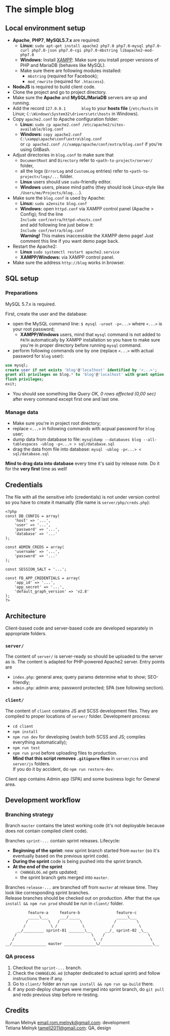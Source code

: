 # The simple blog



## Local environment setup

- **Apache**, **PHP7**, **MySQL5.7.x** are required:
  - **Linux:** `sudo apt-get install apache2 php7.0 php7.0-mysql php7.0-curl php7.0-json php7.0-cgi php7.0-mbstring libapache2-mod-php7.0`
  - **Windows:** Install [XAMPP](https://www.apachefriends.org/index.html). Make sure you install proper versions of PHP and MariaDB (behaves like MySQL).
  - Make sure there are following modules installed:
    - `mbstring` (required for Facebook);
    - `mod_rewrite` (required for `.htaccess`).
- **NodeJS** is required to build client code.
- Clone the project and go to project directory.
- Make sure the **Apache** and **MySQL/MariaDB** servers are up and running.
- Add the record `127.0.0.1       blog` to your **hosts file** (`/etc/hosts` in Linux; `C:\Windows\System32\drivers\etc\hosts` in Windows).
- Copy `apache2.conf` to Apache configuration folder:
  - **Linux:** `sudo cp apache2.conf /etc/apache2/sites-available/blog.conf`
  - **Windows:** `copy apache2.conf C:\xampp\apache\conf\extra\blog.conf`  
   or `cp apache2.conf /c/xampp/apache/conf/extra/blog.conf` if you're using GitBash.
- Adjust directories in `blog.conf` to make sure that
  - `DocumentRoot` and `Directory` refer to `<path-to-project>/server/` folder,
  - all the logs (`ErrorLog` and `CustomLog` entries) refer to `<path-to-project>/logs/...` folder.
  - **Linux** users should use `sudo`-friendly editor.
  - **Windows** users, please mind paths (they should look Linux-style like `/Users/me/Projects/blog...`).
- Make sure the `blog.conf` is used by Apache:
  - **Linux:** `sudo a2ensite blog.conf`
  - **Windows:** open `httpd.conf` via XAMPP control panel (Apache > Config); find the line  
   `Include conf/extra/httpd-vhosts.conf`  
   and add following line just below it:  
   `Include conf/extra/blog.conf`  
   **Warning!** This makes inaccessible the XAMPP demo page! Just comment this line if you want demo page back.
- Restart the Apache2:
  - **Linux** `sudo systemctl restart apache2.service`
  - **XAMPP/Windows:** via XAMPP control panel.
- Make sure the address `http://blog` works in browser.



## SQL setup

### Preparations

MySQL 5.7.x is required.

First, create the user and the database:
- open the MySQL command line: `$ mysql -uroot -p<...>` where `<...>` is your root password;
  - **XAMPP/Windows** users, mind that `mysql` command is not added to `PATH` automatically by XAMPP installation so you have to make sure you're in proper directory before running `mysql` command.
- perform following commands one by one (replace `<...>` with actual password for `blog` user):
```sql
use mysql;
create user if not exists 'blog'@'localhost' identified by '<...>';
grant all privileges on blog.* to 'blog'@'localhost' with grant option;
flush privileges;
exit;
```
- You should see something like _Query OK, 0 rows affected (0,00 sec)_ after every command except first one and last one.

### Manage data

- Make sure you're in project root directory;
- replace `<...>` in following commands with acpual password for `blog` user;
- dump data from database to file: `mysqldump --databases blog --all-tablespaces -ublog -p<...> > sql/database.sql`
- drag the data from file into database: `mysql -ublog -p<...> < sql/database.sql`

**Mind to drag data into database** every time it's said by release note. Do it for the **very first** time as well!



## Credentials

The file with all the sensitive info (credentials) is not under version control so you have to create it manually (file name is `server/php/creds.php`):
```
<?php
const DB_CONFIG = array(
    'host' => '...',
    'user' => '...',
    'password' => '...',
    'database' => '...'
);

const ADMIN_CREDS = array(
    'username' => '...',
    'password' => '...'
);

const SESSION_SALT = '...';

const FB_APP_CREDENTIALS = array(
    'app_id' => '...',
    'app_secret' => '...',
    'default_graph_version' => 'v2.8'
);
?>
```



## Architecture
Client-based code and server-based code are developed separately in appropriate folders.

### `server/`

The content of `server/` is server-ready so should be uploaded to the server as is. The content is adapted for PHP-powered Apache2 server. Entry points are
- `index.php`: general area; query params determine what to show; SEO-friendly;
- `admin.php`: admin area; password protected; SPA (see following section).

### `client/`

The content of `client` contains JS and SCSS development files. They are compiled to proper locations of `server/` folder. Development process:
- `cd client`
- `npm install`
- `npm run dev` for developing (watch both SCSS and JS; compiles everything automatically);
- `npm run test`
- `npm run prod` before uploading files to production.  
   **Mind that this script removes `.gitignore` files** in `server/css` and `server/js` folders.  
   If you do it by accident, do `npm run restore-dev`.

Client app contains Admin app (SPA) and some business logic for General area.



## Development workflow

### Branching strategy

Branch `master` contains the latest working code (it's not deployable because does not contain compiled client code).

Branches `sprint-...` contain sprint releases. Lifecycle:
- **Beginning of the sprint:** new sprint branch started from `master` (so it's eventually based on the previous sprint code).
- **During the sprint** code is being pushed into the sprint branch.
- **At the end of the sprint**
  - `CHANGELOG.md` gets updated;
  - the sprint branch gets merged into `master`.

Branches `release-...` are branched off from `master` at release time. They look like corresponding sprint branches.  
   Release branches should be checked out on production. After that the `npm install && npm run prod` should be run in `client/` folder.

```
          feature-a     feature-b                feature-c          
          _____\___     ___/_____                _____\___          
         /         \   /         \              /         \         
        /           \ /           \            /           \        
     __/_________ sprint-01 _______\__      __/_ sprint-02 _\__     
    /                                 \    /                   \    
   /                                   \  /                     \   
__/_______________ master ______________\/_______________________\__
```

### QA process

1. Checkout the `sprint-...` branch.
1. Check the `CHANGELOG.md` (chapter dedicated to actual sprint) and follow instructions there if any.
1. Go to `client/` folder an run `npm install && npm run qa-build` there.
1. If any post-deploy changes were merged into sprint branch, do `git pull` and redo previous step before re-testing.



## Credits

Roman Melnyk [email.rom.melnyk@gmail.com](mailto:email.rom.melnyk@gmail.com): development  
Tetiana Melnyk [tamell2011@gmail.com](mailto:tamell2011@gmail.com): QA, design

